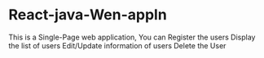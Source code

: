 # React-java-Wen-appln
This is a Single-Page web application, You can Register the users Display the list of users Edit/Update information of users Delete the User 
